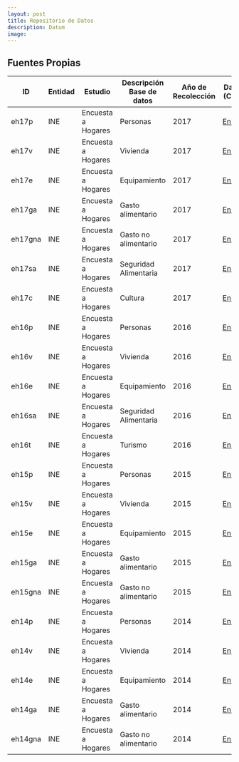 ```yaml
---
layout: post
title: Repositorio de Datos
description: Datum
image: 
---
```


## Fuentes Propias 

| ID      | Entidad | Estudio            | Descripción Base de datos | Año de Recolección | Datos (CSV)                                            | Ficha Técnica |
|---------|---------|--------------------|---------------------------|--------------------|--------------------------------------------------------|---------------|
| eh17p   | INE     | Encuesta a Hogares | Personas                  | 2017               | [Enlace](http://aru2.ddns.net/datumARU/eh/eh17p.csv)   | [Descarga]()  |
| eh17v   | INE     | Encuesta a Hogares | Vivienda                  | 2017               | [Enlace](http://aru2.ddns.net/datumARU/eh/eh17v.csv)   | [Descarga]()  |
| eh17e   | INE     | Encuesta a Hogares | Equipamiento              | 2017               | [Enlace](http://aru2.ddns.net/datumARU/eh/eh17e.csv)   | [Descarga]()  |
| eh17ga  | INE     | Encuesta a Hogares | Gasto alimentario         | 2017               | [Enlace](http://aru2.ddns.net/datumARU/eh/eh17ga.csv)  | [Descarga]()  |
| eh17gna | INE     | Encuesta a Hogares | Gasto no alimentario      | 2017               | [Enlace](http://aru2.ddns.net/datumARU/eh/eh17gna.csv) | [Descarga]()  |
| eh17sa  | INE     | Encuesta a Hogares | Seguridad Alimentaria     | 2017               | [Enlace](http://aru2.ddns.net/datumARU/eh/eh17sa.csv)  | [Descarga]()  |
| eh17c   | INE     | Encuesta a Hogares | Cultura                   | 2017               | [Enlace](http://aru2.ddns.net/datumARU/eh/eh17c.csv)   | [Descarga]()  |
| eh16p   | INE     | Encuesta a Hogares | Personas                  | 2016               | [Enlace](http://aru2.ddns.net/datumARU/eh/eh16p.csv)   | [Descarga]()  |
| eh16v   | INE     | Encuesta a Hogares | Vivienda                  | 2016               | [Enlace](http://aru2.ddns.net/datumARU/eh/eh16v.csv)   | [Descarga]()  |
| eh16e   | INE     | Encuesta a Hogares | Equipamiento              | 2016               | [Enlace](http://aru2.ddns.net/datumARU/eh/eh16e.csv)   | [Descarga]()  |
| eh16sa  | INE     | Encuesta a Hogares | Seguridad Alimentaria     | 2016               | [Enlace](http://aru2.ddns.net/datumARU/eh/eh16sa.csv)  | [Descarga]()  |
| eh16t   | INE     | Encuesta a Hogares | Turismo                   | 2016               | [Enlace](http://aru2.ddns.net/datumARU/eh/eh16t.csv)   | [Descarga]()  |
| eh15p   | INE     | Encuesta a Hogares | Personas                  | 2015               | [Enlace](http://aru2.ddns.net/datumARU/eh/eh15p.csv)   | [Descarga]()  |
| eh15v   | INE     | Encuesta a Hogares | Vivienda                  | 2015               | [Enlace](http://aru2.ddns.net/datumARU/eh/eh15v.csv)   | [Descarga]()  |
| eh15e   | INE     | Encuesta a Hogares | Equipamiento              | 2015               | [Enlace](http://aru2.ddns.net/datumARU/eh/eh15e.csv)   | [Descarga]()  |
| eh15ga  | INE     | Encuesta a Hogares | Gasto alimentario         | 2015               | [Enlace](http://aru2.ddns.net/datumARU/eh/eh15ga.csv)  | [Descarga]()  |
| eh15gna | INE     | Encuesta a Hogares | Gasto no alimentario      | 2015               | [Enlace](http://aru2.ddns.net/datumARU/eh/eh15gna.csv) | [Descarga]()  |
| eh14p   | INE     | Encuesta a Hogares | Personas                  | 2014               | [Enlace](http://aru2.ddns.net/datumARU/eh/eh14p.csv)   | [Descarga]()  |
| eh14v   | INE     | Encuesta a Hogares | Vivienda                  | 2014               | [Enlace](http://aru2.ddns.net/datumARU/eh/eh14v.csv)   | [Descarga]()  |
| eh14e   | INE     | Encuesta a Hogares | Equipamiento              | 2014               | [Enlace](http://aru2.ddns.net/datumARU/eh/eh14e.csv)   | [Descarga]()  |
| eh14ga  | INE     | Encuesta a Hogares | Gasto alimentario         | 2014               | [Enlace](http://aru2.ddns.net/datumARU/eh/eh14ga.csv)  | [Descarga]()  |
| eh14gna | INE     | Encuesta a Hogares | Gasto no alimentario      | 2014               | [Enlace](http://aru2.ddns.net/datumARU/eh/eh14gna.csv) | [Descarga]()  |


